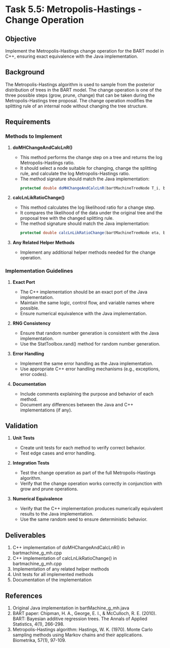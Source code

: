 # Task 5.5: Metropolis-Hastings - Change Operation

## Objective
Implement the Metropolis-Hastings change operation for the BART model in C++, ensuring exact equivalence with the Java implementation.

## Background
The Metropolis-Hastings algorithm is used to sample from the posterior distribution of trees in the BART model. The change operation is one of the three possible steps (grow, prune, change) that can be taken during the Metropolis-Hastings tree proposal. The change operation modifies the splitting rule of an internal node without changing the tree structure.

## Requirements

### Methods to Implement

1. **doMHChangeAndCalcLnR()**
   - This method performs the change step on a tree and returns the log Metropolis-Hastings ratio.
   - It should select a node suitable for changing, change the splitting rule, and calculate the log Metropolis-Hastings ratio.
   - The method signature should match the Java implementation:
     ```java
     protected double doMHChangeAndCalcLnR(bartMachineTreeNode T_i, bartMachineTreeNode T_star)
     ```

2. **calcLnLikRatioChange()**
   - This method calculates the log likelihood ratio for a change step.
   - It compares the likelihood of the data under the original tree and the proposal tree with the changed splitting rule.
   - The method signature should match the Java implementation:
     ```java
     protected double calcLnLikRatioChange(bartMachineTreeNode eta, bartMachineTreeNode eta_star)
     ```

3. **Any Related Helper Methods**
   - Implement any additional helper methods needed for the change operation.

### Implementation Guidelines

1. **Exact Port**
   - The C++ implementation should be an exact port of the Java implementation.
   - Maintain the same logic, control flow, and variable names where possible.
   - Ensure numerical equivalence with the Java implementation.

2. **RNG Consistency**
   - Ensure that random number generation is consistent with the Java implementation.
   - Use the StatToolbox.rand() method for random number generation.

3. **Error Handling**
   - Implement the same error handling as the Java implementation.
   - Use appropriate C++ error handling mechanisms (e.g., exceptions, error codes).

4. **Documentation**
   - Include comments explaining the purpose and behavior of each method.
   - Document any differences between the Java and C++ implementations (if any).

## Validation

1. **Unit Tests**
   - Create unit tests for each method to verify correct behavior.
   - Test edge cases and error handling.

2. **Integration Tests**
   - Test the change operation as part of the full Metropolis-Hastings algorithm.
   - Verify that the change operation works correctly in conjunction with grow and prune operations.

3. **Numerical Equivalence**
   - Verify that the C++ implementation produces numerically equivalent results to the Java implementation.
   - Use the same random seed to ensure deterministic behavior.

## Deliverables

1. C++ implementation of doMHChangeAndCalcLnR() in bartmachine_g_mh.cpp
2. C++ implementation of calcLnLikRatioChange() in bartmachine_g_mh.cpp
3. Implementation of any related helper methods
4. Unit tests for all implemented methods
5. Documentation of the implementation

## References

1. Original Java implementation in bartMachine_g_mh.java
2. BART paper: Chipman, H. A., George, E. I., & McCulloch, R. E. (2010). BART: Bayesian additive regression trees. The Annals of Applied Statistics, 4(1), 266-298.
3. Metropolis-Hastings algorithm: Hastings, W. K. (1970). Monte Carlo sampling methods using Markov chains and their applications. Biometrika, 57(1), 97-109.
